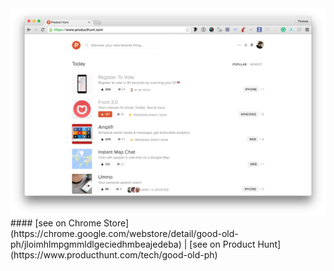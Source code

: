 <img src='https://raw.githubusercontent.com/tchret/goodoldph/master/img/capture.png' />
#### [see on Chrome Store](https://chrome.google.com/webstore/detail/good-old-ph/jloimhlmpgmmldlgeciedhmbeajedeba) | [see on Product Hunt](https://www.producthunt.com/tech/good-old-ph)
